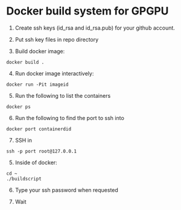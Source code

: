 # Docker build system for GPGPU

1. Create ssh keys (id_rsa and id_rsa.pub) for your github account.

2. Put ssh key files in repo directory

3. Build docker image:

```
docker build .
```

4. Run docker image interactively:

```
docker run -Pit imageid
```

5. Run the following to list the containers
```
docker ps
```

6. Run the following to find the port to ssh into
```
docker port containerdid
```

7. SSH in
```
ssh -p port root@127.0.0.1
```

5. Inside of docker:

```
cd ~
./buildscript
```

6. Type your ssh password when requested

7. Wait